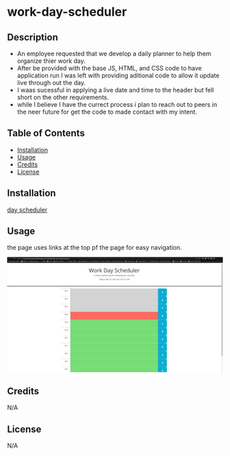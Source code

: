 # work-day-scheduler

## Description


- An employee requested that we develop a daily planner to help them organize thier work day.
- After be provided with the base JS, HTML, and CSS code to have application run I was left with providing aditional code to allow it update live through out the day.
- I waas sucessful in applying a live date and time to the header but fell short on the other requirements.
- while I believe I have the currect process i plan to reach out to peers in the neer future for get the code to made contact with my intent.

## Table of Contents 

- [Installation](#installation)
- [Usage](#usage)
- [Credits](#credits)
- [License](#license)

## Installation


[day scheduler]()


## Usage

the page uses links at the top pf the page for easy navigation.

![day scheduler](./pictures/day-scheduler.PNG)



## Credits

N/A

## License

N/A